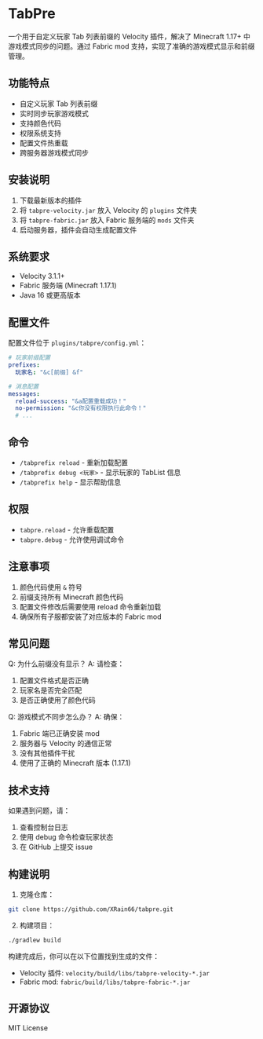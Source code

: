# TabPre

一个用于自定义玩家 Tab 列表前缀的 Velocity 插件，解决了 Minecraft 1.17+ 中游戏模式同步的问题。通过 Fabric mod 支持，实现了准确的游戏模式显示和前缀管理。

## 功能特点

- 自定义玩家 Tab 列表前缀
- 实时同步玩家游戏模式
- 支持颜色代码
- 权限系统支持
- 配置文件热重载
- 跨服务器游戏模式同步

## 安装说明

1. 下载最新版本的插件
2. 将 `tabpre-velocity.jar` 放入 Velocity 的 `plugins` 文件夹
3. 将 `tabpre-fabric.jar` 放入 Fabric 服务端的 `mods` 文件夹
4. 启动服务器，插件会自动生成配置文件

## 系统要求

- Velocity 3.1.1+
- Fabric 服务端 (Minecraft 1.17.1)
- Java 16 或更高版本

## 配置文件

配置文件位于 `plugins/tabpre/config.yml`：

```yaml
# 玩家前缀配置
prefixes:
  玩家名: "&c[前缀] &f"

# 消息配置
messages:
  reload-success: "&a配置重载成功！"
  no-permission: "&c你没有权限执行此命令！"
  # ...
```

## 命令

- `/tabprefix reload` - 重新加载配置
- `/tabprefix debug <玩家>` - 显示玩家的 TabList 信息
- `/tabprefix help` - 显示帮助信息

## 权限

- `tabpre.reload` - 允许重载配置
- `tabpre.debug` - 允许使用调试命令

## 注意事项

1. 颜色代码使用 `&` 符号
2. 前缀支持所有 Minecraft 颜色代码
3. 配置文件修改后需要使用 reload 命令重新加载
4. 确保所有子服都安装了对应版本的 Fabric mod

## 常见问题

Q: 为什么前缀没有显示？
A: 请检查：
1. 配置文件格式是否正确
2. 玩家名是否完全匹配
3. 是否正确使用了颜色代码

Q: 游戏模式不同步怎么办？
A: 确保：
1. Fabric 端已正确安装 mod
2. 服务器与 Velocity 的通信正常
3. 没有其他插件干扰
4. 使用了正确的 Minecraft 版本 (1.17.1)

## 技术支持

如果遇到问题，请：
1. 查看控制台日志
2. 使用 debug 命令检查玩家状态
3. 在 GitHub 上提交 issue

## 构建说明

1. 克隆仓库：
```bash
git clone https://github.com/XRain66/tabpre.git
```

2. 构建项目：
```bash
./gradlew build
```

构建完成后，你可以在以下位置找到生成的文件：
- Velocity 插件: `velocity/build/libs/tabpre-velocity-*.jar`
- Fabric mod: `fabric/build/libs/tabpre-fabric-*.jar`

## 开源协议

MIT License 